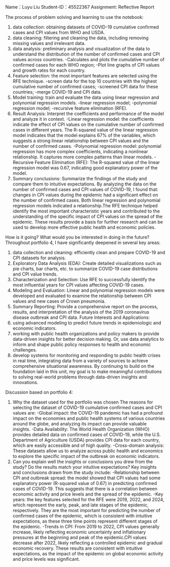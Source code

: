 Name：Luyu Liu
Student-ID：45522367
Assignment: Reflective Report

The process of problem solving and learning to use the notebook:
1. data collection: obtaining datasets of COVID-19 cumulative confirmed cases and CPI values from WHO and USDA.
2. data cleaning: filtering and cleaning the data, including removing missing values and irrelevant data.
3. data analysis: preliminary analysis and visualization of the data to understand the distribution of the number of confirmed cases and CPI values across countries.
-Calculates and plots the cumulative number of confirmed cases for each WHO region;
-Plot line graphs of CPI values and growth rates for each country.
4. Feature selection: the most important features are selected using the RFE technique.
-screen data for the top 10 countries with the highest cumulative number of confirmed cases;
-screened CPI data for these countries;
-merge COVID-19 and CPI data.
5. Model training: train and evaluate the data using linear regression and polynomial regression models.
-linear regression model;
-polynomial regression model;
-recursive feature elimination (RFE).
6. Result Analysis: Interpret the coefficients and performance of the model and analyze it in context.
-Linear regression model: the coefficients indicate the effect of CPI values on the cumulative number of confirmed cases in different years. The R-squared value of the linear regression model indicates that the model explains 67% of the variables, which suggests a strong linear relationship between CPI values and the number of confirmed cases.
-Polynomial regression model: polynomial regression has more complex coefficients, indicating a nonlinear relationship. It captures more complex patterns than linear models.
-Recursive Feature Elimination (RFE): The R-squared value of the linear regression model was 0.67, indicating good explanatory power of the model.
7. Summary conclusions: Summarize the findings of the study and compare them to intuitive expectations. By analyzing the data on the number of confirmed cases and CPI values of COVID-19, I found that: changes in CPI values during the epidemic had a significant effect on the number of confirmed cases. Both linear regression and polynomial regression models indicated a relationship.The RFE technique helped identify the most important characteristic years and contributed to the understanding of the specific impact of CPI values on the spread of the epidemic.
These results provide a basis for further research and can be used to develop more effective public health and economic policies.

How is it going? What would you be interested in doing in the future?
Throughout portfolio 4, I have significantly deepened in several key areas:
1. data collection and cleaning: efficiently clean and prepare COVID-19 and CPI datasets for analysis.
2. Exploratory Data Analysis (EDA): Create detailed visualizations such as pie charts, bar charts, etc. to summarize COVID-19 case distributions and CPI value trends.
3. Characterization and Selection: Use RFE to successfully identify the most influential years for CPI values affecting COVID-19 cases.
4. Modeling and Evaluation: Linear and polynomial regression models were developed and evaluated to examine the relationship between CPI values and new cases of Crown pneumonia.
5. Summary Reporting: Provide a comprehensive report on the process, results, and interpretation of the analysis of the 2019 coronavirus disease outbreak and CPI data.
Future Interests and Applications:
1. using advanced modeling to predict future trends in epidemiologic and economic indicators.
2. working with public health organizations and policy makers to provide data-driven insights for better decision making. Or, use data analytics to inform and shape public policy responses to health and economic challenges.
3. develop systems for monitoring and responding to public health crises in real time, integrating data from a variety of sources to achieve comprehensive situational awareness.
By continuing to build on the foundation laid in this unit, my goal is to make meaningful contributions to solving real-world problems through data-driven insights and innovations.

Discussion based on portfolio 4:
1) Why the dataset used for the portfolio was chosen
The reasons for selecting the dataset of COVID-19 cumulative confirmed cases and CPI values are:
-Global impact: the COVID-19 pandemic has had a profound impact on the economies and public health systems of various countries around the globe, and analyzing its impact can provide valuable insights.
-Data Availability: The World Health Organization (WHO) provides detailed data on confirmed cases of COVID-19, while the U.S. Department of Agriculture (USDA) provides CPI data for each country, which are easily accessible and of high quality.
-Cross-domain analysis: These datasets allow us to analyze across public health and economics to explore the specific impact of the outbreak on economic indicators.
2) Can you explain well the insights or conclusions you drew from the study? Do the results match your intuitive expectations?
Key insights and conclusions drawn from the study include:
-Relationship between CPI and outbreak spread: the model showed that CPI values had some explanatory power (R-squared value of 0.67) in predicting confirmed cases of COVID-19. This suggests that there is a correlation between economic activity and price levels and the spread of the epidemic.
-Key years: the key features selected for the RFE were 2019, 2022, and 2024, which represent the early, peak, and late stages of the epidemic, respectively. They are the most important for predicting the number of confirmed cases of the epidemic, which is consistent with intuitive expectations, as these three time points represent different stages of the epidemic.
-Trends in CPI: From 2019 to 2022, CPI values generally increase, likely reflecting economic uncertainty and inflationary pressures at the beginning and peak of the epidemic.CPI values decrease after 2022, likely reflecting a controlled epidemic and gradual economic recovery.
These results are consistent with intuitive expectations, as the impact of the epidemic on global economic activity and price levels was significant.
